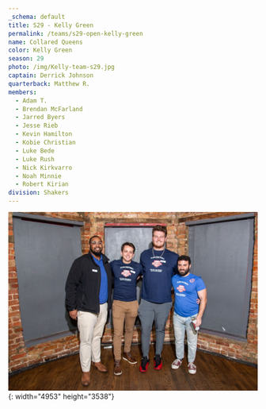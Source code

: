 ```yaml
---
_schema: default
title: S29 - Kelly Green
permalink: /teams/s29-open-kelly-green
name: Collared Queens
color: Kelly Green
season: 29
photo: /img/Kelly-team-s29.jpg
captain: Derrick Johnson
quarterback: Matthew R.
members:
  - Adam T.
  - Brendan McFarland
  - Jarred Byers
  - Jesse Rieb
  - Kevin Hamilton
  - Kobie Christian
  - Luke Bede
  - Luke Rush
  - Nick Kirkvarro
  - Noah Minnie
  - Robert Kirian
division: Shakers
---
```

![](/img/da2-7066.jpg){: width="4953" height="3538"}